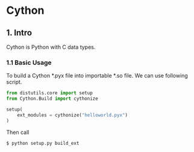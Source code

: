 # Cython

## 1. Intro
Cython is Python with C data types.

### 1.1 Basic Usage
To build a Cython *.pyx file into importable *.so file. We can use following script.

```python
from distutils.core import setup
from Cython.Build import cythonize

setup(
    ext_modules = cythonize("helloworld.pyx")
)
```

Then call
```
$ python setup.py build_ext
```


<!--stackedit_data:
eyJoaXN0b3J5IjpbLTE3MDc0OTA5NDcsMTkyMTcxMDAzOV19
-->